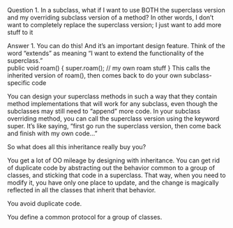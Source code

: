 Question 1. In a subclass, what if I want to
use BOTH the superclass version and
my overriding subclass version of a
method?  In other words,  I don’t want
to completely replace the superclass
version; I just want to add more stuff
to it

Answer 1. You can do this! And it’s an
important design feature. Think of the
word “extends” as meaning “I want
to extend the functionality of the
superclass.”  
public void roam() {
super.roam();
// my own roam stuff
}
This calls the inherited version of
roam(), then comes back to do your
own subclass-specific code

You can design your superclass
methods in such a way that they
contain method implementations
that will work for any subclass, even
though the subclasses may still need to
“append” more code. In your subclass
overriding method, you can call the
superclass version using the keyword
super. It’s like saying, “first go run the
superclass version, then come back
and finish with my own code...”


So what does all this
inheritance really buy you?

You get a lot of OO mileage by designing with
inheritance. You can get rid of duplicate code by
abstracting out the behavior common to a group
of classes, and sticking that code in a superclass.
That way, when you need to modify it, you have
only one place to update, and the change is magically
reflected in all the classes that inherit that behavior. 

You avoid duplicate
code.

You define a common
protocol for a group of
classes.